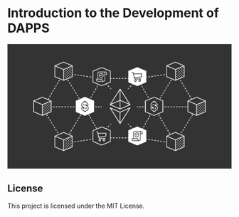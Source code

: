 # Introduction to the Development of DAPPS

![Cover](./assets/cover.png)

## License

This project is licensed under the MIT License.
